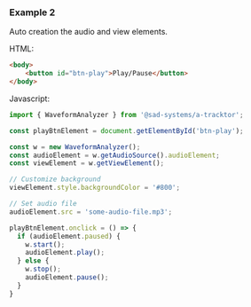 ### Example 2

Auto creation the audio and view elements.

HTML:
```HTML
<body>
    <button id="btn-play">Play/Pause</button>
</body>

```

Javascript:
```javascript
import { WaveformAnalyzer } from '@sad-systems/a-tracktor';

const playBtnElement = document.getElementById('btn-play');

const w = new WaveformAnalyzer();
const audioElement = w.getAudioSource().audioElement;
const viewElement = w.getViewElement();

// Customize background
viewElement.style.backgroundColor = '#800';

// Set audio file
audioElement.src = 'some-audio-file.mp3';

playBtnElement.onclick = () => {
  if (audioElement.paused) {
    w.start();
    audioElement.play();
  } else {
    w.stop();
    audioElement.pause();
  }
}
```